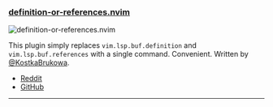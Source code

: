<h3 id="new-definition-or-references.nvim">
  <a href="#new-definition-or-references.nvim">
    <span class="icon-text">
      <span class="icon">
        <i class="fa-solid fa-book"></i>
      </span>
    </span>
    <span>definition-or-references.nvim</span>
  </a>
</h3>

![definition-or-references.nvim](https://user-images.githubusercontent.com/35625949/232309658-ca59b473-1e8a-4551-86e4-d3fbe55f6bf6.gif)

This plugin simply replaces `vim.lsp.buf.definition` and `vim.lsp.buf.references` with a single command. Convenient.
Written by [@KostkaBrukowa](https://github.com/KostkaBrukowa).

- [Reddit](https://www.reddit.com/r/neovim/comments/137lm2n/plugin_definitionorreferencesnvim/)
- [GitHub](https://github.com/KostkaBrukowa/definition-or-references.nvim)

---
